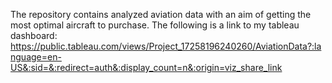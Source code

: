 The repository contains analyzed aviation data with an aim of getting the most optimal aircraft to purchase.
The following is a link to my tableau dashboard:
https://public.tableau.com/views/Project_17258196240260/AviationData?:language=en-US&:sid=&:redirect=auth&:display_count=n&:origin=viz_share_link